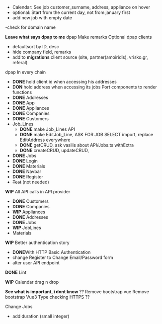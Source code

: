 - Calendar: See job customer_surname, address, appliance on hover
- optional: Start from the current day, not from january first
- add new job with empty date

-check for domain name

**Leave what says dpap to me**
dpap Make remarks Optional
dpap clients
   - defaultsort by ID, desc
   - hide company field, remarks
   - add to **migrations** client source (site, partner(amoiridis), vrisko.gr, referal)

dpap In every chain
   - **DONE** hold client id when accessing his addresses
   - **DON** hold address when accessing its jobs
Port components to render functions
   - **DONE** Addresses
   - **DONE** App
   - **DONE** Appliances
   - **DONE** Companies
   - **DONE** Customers
   - Job_Lines
      - **DONE** make Job_Lines API
      - **DONE** make EditJob_Line, ASK FOR JOB SELECT import, replace EditAddress everywhere
      - **DONE** getCRUD, ask vasilis about API/Jobs.ts withExtra
      - **DONE** createCRUD, updateCRUD,
   - **DONE** Jobs
   - **DONE** Login
   - **DONE** Materials
   - **DONE** Navbar
   - **DONE** Register
   - ~~Test~~ (not needed)

**WIP** All API calls in API provider
   - **DONE** Customers
   - **DONE** Companies
   - **WIP** Appliances
   - **DONE** Addresses
   - **DONE** Jobs
   - **WIP** JobLines
   - Materials

**WIP** Better authentication story
   - **DONE**With HTTP Basic Authentication
   - change Register to Change Email/Password form
   - alter user API endpoint

**DONE** Lint

**WIP** Calendar drag n drop


**See what is important, i dont know** 
??
Remove bootstrap vue
Remove bootstrap
Vue3
Type checking
HTTPS
??

Change Jobs
   - add duration (small integer)



